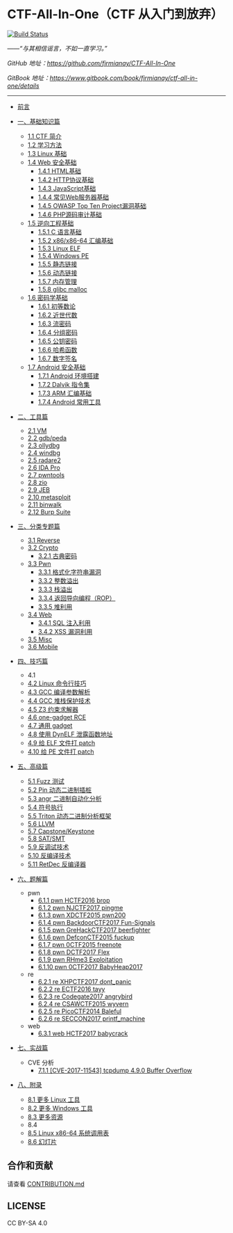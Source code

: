 # CTF-All-In-One（CTF 从入门到放弃）

[![Build Status](https://travis-ci.org/firmianay/CTF-All-In-One.svg?branch=master)](https://travis-ci.org/firmianay/CTF-All-In-One)

*——“与其相信谣言，不如一直学习。”*

*GitHub 地址：https://github.com/firmianay/CTF-All-In-One*

*GitBook 地址：https://www.gitbook.com/book/firmianay/ctf-all-in-one/details*

---

- [前言](doc/0_preface.md)

- [一、基础知识篇](doc/1_basic.md)
  - [1.1 CTF 简介](doc/1.1_ctf.md)
  - [1.2 学习方法](doc/1.2_how_to_learn.md)
  - [1.3 Linux 基础](doc/1.3_linux_basic.md)
  - [1.4 Web 安全基础](doc/1.4_web_basic.md)
    - [1.4.1 HTML基础](doc/1.4.1_html_basic.md)
    - [1.4.2 HTTP协议基础](doc/1.4.2_http_basic.md)
    - [1.4.3 JavaScript基础](doc/1.4.3_javascript_basic.md)
    - [1.4.4 常见Web服务器基础](doc/1.4.4_webserver_basic.md)
    - [1.4.5 OWASP Top Ten Project漏洞基础](doc/1.4.5_owasp_basic.md)
    - [1.4.6 PHP源码审计基础](doc/1.4.6_php_basic.md)
  - [1.5 逆向工程基础](doc/1.5_reverse_basic.md)
    - [1.5.1 C 语言基础](doc/1.5.1_c_basic.md)
    - [1.5.2 x86/x86-64 汇编基础](doc/1.5.2_x86&x64.md)
    - [1.5.3 Linux ELF](doc/1.5.3_elf.md)
    - [1.5.4 Windows PE](doc/1.5.4_pe.md)
    - [1.5.5 静态链接](doc/1.5.5_static_link.md)
    - [1.5.6 动态链接](doc/1.5.6_dynamic_link.md)
    - [1.5.7 内存管理](doc/1.5.7_memory.md)
    - [1.5.8 glibc malloc](doc/1.5.8_glibc_malloc.md)
  - [1.6 密码学基础](doc/1.6_crypto_basic.md)
    - [1.6.1 初等数论](doc/1.6.1_number_theory.md)
    - [1.6.2 近世代数](doc/1.6.2_modern_algebra.md)
    - [1.6.3 流密码](doc/1.6.3_stream_cipher.md)
    - [1.6.4 分组密码](doc/1.6.4_block_cipher.md)
    - [1.6.5 公钥密码](doc/1.6.5_public-key_crypto.md)
    - [1.6.6 哈希函数](doc/1.6.6_hash.md)
    - [1.6.7 数字签名](doc/1.6.7_digital_signature.md)
  - [1.7 Android 安全基础](doc/1.7_android_basic.md)
    - [1.7.1 Android 环境搭建](doc/1.7.1_android_env.md)
    - [1.7.2 Dalvik 指令集](doc/1.7.2_dalvik.md)
    - [1.7.3 ARM 汇编基础](doc/1.7.3_arm.md)
    - [1.7.4 Android 常用工具](doc/1.7.4_android_tools.md)

- [二、工具篇](doc/2_tools.md)
  - [2.1 VM](doc/2.1_vm.md)
  - [2.2 gdb/peda](doc/2.2_gdb.md)
  - [2.3 ollydbg](doc/2.3_ollydbg.md)
  - [2.4 windbg](doc/2.4_windbg.md)
  - [2.5 radare2](doc/2.5_radare2.md)
  - [2.6 IDA Pro](doc/2.6_idapro.md)
  - [2.7 pwntools](doc/2.7_pwntools.md)
  - [2.8 zio](doc/2.8_zio.md)
  - [2.9 JEB](doc/2.9_jeb.md)
  - [2.10 metasploit](doc/2.10_metasploit.md)
  - [2.11 binwalk](doc/2.11_binwalk.md)
  - [2.12 Burp Suite](doc/2.12_burpsuite.md)

- [三、分类专题篇](doc/3_topics.md)
  - [3.1 Reverse](doc/3.1_reverse.md)
  - [3.2 Crypto](doc/3.2_crypto.md)
    - [3.2.1 古典密码](doc/3.2.1_classic_crypto.md)
  - [3.3 Pwn](doc/3.3_pwn.md)
    - [3.3.1 格式化字符串漏洞](doc/3.3.1_format_string.md)
    - [3.3.2 整数溢出](doc/3.3.2_integer_overflow.md)
    - [3.3.3 栈溢出](doc/3.3.3_stack_overflow.md)
    - [3.3.4 返回导向编程（ROP）](doc/3.3.4_rop.md)
    - [3.3.5 堆利用](doc/3.3.5_heap_exploit.md)
  - [3.4 Web](doc/3.4_web.md)
    - [3.4.1 SQL 注入利用](doc/3.4.1_sql_injection.md)
    - [3.4.2 XSS 漏洞利用](doc/3.4.2_xss.md)
  - [3.5 Misc](doc/3.5_misc.md)
  - [3.6 Mobile](doc/3.6_mobile.md)

- [四、技巧篇](doc/4_tips.md)
  - 4.1
  - [4.2 Linux 命令行技巧](doc/4.2_Linux_terminal_tips.md)
  - [4.3 GCC 编译参数解析](doc/4.3_gcc_arg.md)
  - [4.4 GCC 堆栈保护技术](doc/4.4_gcc_sec.md)
  - [4.5 Z3 约束求解器](doc/4.5_z3.md)
  - [4.6 one-gadget RCE](doc/4.6_one-gadget_rce.md)
  - [4.7 通用 gadget](doc/4.7_common_gadget.md)
  - [4.8 使用 DynELF 泄露函数地址](doc/4.8_dynelf.md)
  - [4.9 给 ELF 文件打 patch](doc/4.9_patch_elf.md)
  - [4.10 给 PE 文件打 patch](doc/4.10_patch_pe.md)

- [五、高级篇](doc/5_advanced.md)
  - [5.1 Fuzz 测试](doc/5.1_fuzz.md)
  - [5.2 Pin 动态二进制插桩](doc/5.2_pin.md)
  - [5.3 angr 二进制自动化分析](doc/5.3_angr.md)
  - [5.4 符号执行](doc/5.4_symbolic.md)
  - [5.5 Triton 动态二进制分析框架](doc/5.5_triton.md)
  - [5.6 LLVM](doc/5.6_llvm.md)
  - [5.7 Capstone/Keystone](doc/5.7_cap-keystone.md)
  - [5.8 SAT/SMT](doc/5.8_sat-smt.md)
  - [5.9 反调试技术](doc/5.9_antidbg.md)
  - [5.10 反编译技术](doc/5.10_decompiling.md)
  - [5.11 RetDec 反编译器](doc/5.11_retdec.md)

- [六、题解篇](doc/6_writeup.md)
  - pwn
    - [6.1.1 pwn HCTF2016 brop](doc/6.1.1_pwn_hctf2016_brop.md)
    - [6.1.2 pwn NJCTF2017 pingme](doc/6.1.2_pwn_njctf2017_pingme.md)
    - [6.1.3 pwn XDCTF2015 pwn200](doc/6.1.3_pwn_xdctf2015_pwn200.md)
    - [6.1.4 pwn BackdoorCTF2017 Fun-Signals](doc/6.1.4_pwn_backdoorctf2017_fun_signals.md)
    - [6.1.5 pwn GreHackCTF2017 beerfighter](doc/6.1.5_pwn_grehackctf2017_beerfighter.md)
    - [6.1.6 pwn DefconCTF2015 fuckup](doc/6.1.6_pwn_defconctf2015_fuckup.md)
    - [6.1.7 pwn 0CTF2015 freenote](doc/6.1.7_pwn_0ctf2015_freenote.md)
    - [6.1.8 pwn DCTF2017 Flex](doc/6.1.8_pwn_dctf2017_flex.md)
    - [6.1.9 pwn RHme3 Exploitation](doc/6.1.9_rhme3_exploitation.md)
    - [6.1.10 pwn 0CTF2017 BabyHeap2017](doc/6.1.10_0ctf2017_babyheap2017.md)
  - re
    - [6.2.1 re XHPCTF2017 dont_panic](doc/6.2.1_re_xhpctf2017_dont_panic.md)
    - [6.2.2 re ECTF2016 tayy](doc/6.2.2_re_ectf2016_tayy.md)
    - [6.2.3 re Codegate2017 angrybird](doc/6.2.3_re_codegate2017_angrybird.md)
    - [6.2.4 re CSAWCTF2015 wyvern](doc/6.2.4_re_csawctf2015_wyvern.md)
    - [6.2.5 re PicoCTF2014 Baleful](doc/6.2.5_re_picoctf2014_baleful.md)
    - [6.2.6 re SECCON2017 printf_machine](doc/6.2.6_re_seccon2017_printf_machine.md)
  - web
    - [6.3.1 web HCTF2017 babycrack](doc/6.3.1_web_hctf2017_babycrack.md)

- [七、实战篇](doc/7_exploit.md)
  - CVE 分析
    - [7.1.1 [CVE-2017-11543] tcpdump 4.9.0 Buffer Overflow](doc/7.1.1_tcpdump_2017-11543.md)

- [八、附录](doc/8_appendix.md)
  - [8.1 更多 Linux 工具](doc/8.1_Linuxtools.md)
  - [8.2 更多 Windows 工具](doc/8.2_wintools.md)
  - [8.3 更多资源](doc/8.3_books&blogs.md)
  - 8.4
  - [8.5 Linux x86-64 系统调用表](doc/8.5_syscall.md)
  - [8.6 幻灯片](doc/8.6_slides.md)


合作和贡献
---
请查看 [CONTRIBUTION.md](CONTRIBUTION.md)

LICENSE
---
CC BY-SA 4.0

